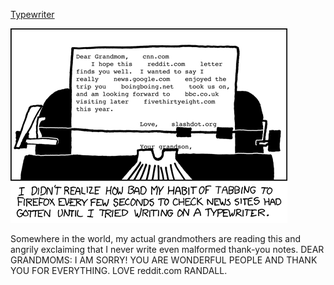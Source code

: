 [Typewriter](https://xkcd.com/477)

![Typewriter](./random_comic.png)

Somewhere in the world, my actual grandmothers are reading this and angrily exclaiming that I never write even malformed thank-you notes.  DEAR GRANDMOMS: I AM SORRY! YOU ARE WONDERFUL PEOPLE AND THANK YOU FOR EVERYTHING.  LOVE reddit.com RANDALL.

